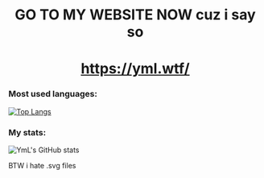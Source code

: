 <div id="header" align="center">
  <h1>GO TO MY WEBSITE NOW cuz i say so<h1/>
  <a href="https://yml.wtf/">https://yml.wtf/</a>
</div>

### Most used languages:
[![Top Langs](https://github-readme-stats.vercel.app/api/top-langs/?username=notyml&langs_count=8&theme=dracula)](https://github.com/notyml/github-readme-stats)



### My stats:
![YmL's GitHub stats](https://github-readme-stats.vercel.app/api?username=notyml&show_icons=true&theme=radical)

  
BTW i hate .svg files
